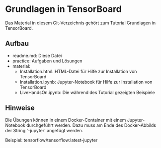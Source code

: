 # Grundlagen in TensorBoard

Das Material in diesem Git-Verzeichnis gehört zum Tutorial Grundlagen in TensorBoard.

## Aufbau

- readme.md: Diese Datei
- practice: Aufgaben und Lösungen
- material: 
    - Installation.html: HTML-Datei für Hilfe zur Installation von TensorBoard
    - Installation.ipynb: Jupyter-Notebook für Hilfe zur Installation von TensorBoard
    - LiveHandsOn.ipynb: Die während des Tutorial gezeigten Beispiele

## Hinweise

Die Übungen können in einem Docker-Container mit einem Jupyter-Notebook durchgeführt werden. Dazu muss am Ende des Docker-Abbilds der String '-jupyter' angefügt werden.

Beispiel: tensorflow/tensorflow:latest-jupyter
